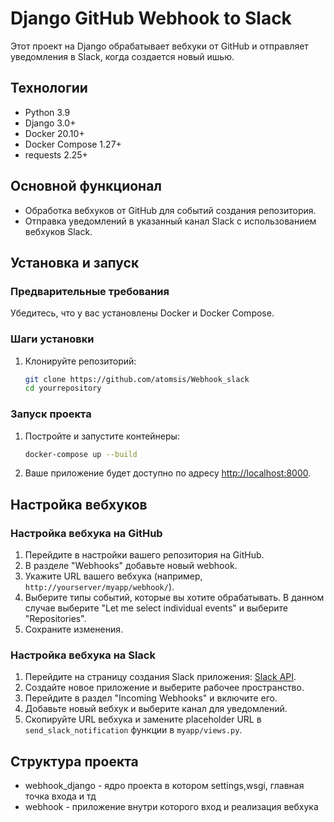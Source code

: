 # Django GitHub Webhook to Slack

Этот проект на Django обрабатывает вебхуки от GitHub и отправляет уведомления в Slack, когда создается новый ишью.

## Технологии

- Python 3.9
- Django 3.0+
- Docker 20.10+
- Docker Compose 1.27+
- requests 2.25+

## Основной функционал

- Обработка вебхуков от GitHub для событий создания репозитория.
- Отправка уведомлений в указанный канал Slack с использованием вебхуков Slack.

## Установка и запуск

### Предварительные требования

Убедитесь, что у вас установлены Docker и Docker Compose.

### Шаги установки

1. Клонируйте репозиторий:

    ```bash
    git clone https://github.com/atomsis/Webhook_slack
    cd yourrepository
    ```


### Запуск проекта

1. Постройте и запустите контейнеры:

    ```bash
    docker-compose up --build
    ```

2. Ваше приложение будет доступно по адресу [http://localhost:8000](http://localhost:8000).

## Настройка вебхуков

### Настройка вебхука на GitHub

1. Перейдите в настройки вашего репозитория на GitHub.
2. В разделе "Webhooks" добавьте новый webhook.
3. Укажите URL вашего вебхука (например, `http://yourserver/myapp/webhook/`).
4. Выберите типы событий, которые вы хотите обрабатывать. В данном случае выберите "Let me select individual events" и выберите "Repositories".
5. Сохраните изменения.

### Настройка вебхука на Slack

1. Перейдите на страницу создания Slack приложения: [Slack API](https://api.slack.com/apps).
2. Создайте новое приложение и выберите рабочее пространство.
3. Перейдите в раздел "Incoming Webhooks" и включите его.
4. Добавьте новый вебхук и выберите канал для уведомлений.
5. Скопируйте URL вебхука и замените placeholder URL в `send_slack_notification` функции в `myapp/views.py`.

## Структура проекта
- webhook_django  - ядро проекта в котором settings,wsgi, главная точка входа и тд
- webhook - приложение внутри которого вход и реализация вебхука


